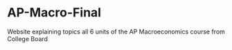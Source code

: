 # AP-Macro-Final
Website explaining topics all 6 units of the AP Macroeconomics course from College Board
